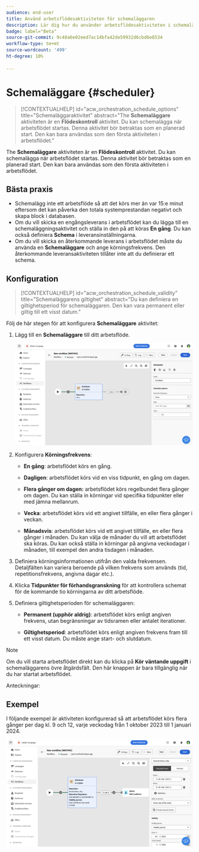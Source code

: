 ```yaml
---
audience: end-user
title: Använd arbetsflödesaktiviteten för schemaläggaren
description: Lär dig hur du använder arbetsflödesaktiviteten i schemaläggaren
badge: label="Beta"
source-git-commit: 9c48a6e02eed7ac14bfa42de59932d6cbd6e8534
workflow-type: tm+mt
source-wordcount: '499'
ht-degree: 10%

---
```



# Schemaläggare {#scheduler}


>[!CONTEXTUALHELP]
>id="acw_orchestration_schedule_options"
>title="Schemaläggaraktivitet"
>abstract="The **Schemaläggare** aktiviteten är en **Flödeskontroll** aktivitet. Du kan schemalägga när arbetsflödet startas. Denna aktivitet bör betraktas som en planerad start. Den kan bara användas som den första aktiviteten i arbetsflödet."


The **Schemaläggare** aktiviteten är en **Flödeskontroll** aktivitet. Du kan schemalägga när arbetsflödet startas. Denna aktivitet bör betraktas som en planerad start. Den kan bara användas som den första aktiviteten i arbetsflödet.

## Bästa praxis

* Schemalägg inte ett arbetsflöde så att det körs mer än var 15:e minut eftersom det kan påverka den totala systemprestandan negativt och skapa block i databasen.
* Om du vill skicka en engångsleverans i arbetsflödet kan du lägga till en schemaläggningsaktivitet och ställa in den på att köras **En gång**. Du kan också definiera **Schema** i leveransinställningarna.
* Om du vill skicka en återkommande leverans i arbetsflödet måste du använda en **Schemaläggare** och ange körningsfrekvens. Den återkommande leveransaktiviteten tillåter inte att du definierar ett schema.

## Konfiguration

>[!CONTEXTUALHELP]
>id="acw_orchestration_schedule_validity"
>title="Schemaläggarens giltighet"
>abstract="Du kan definiera en giltighetsperiod för schemaläggaren. Den kan vara permanent eller giltig till ett visst datum."

Följ de här stegen för att konfigurera **Schemaläggare** aktivitet:

1. Lägg till en **Schemaläggare** till ditt arbetsflöde.

   ![](../assets/workflow-scheduler.png)

1. Konfigurera **Körningsfrekvens**:

   * **En gång**: arbetsflödet körs en gång.

   * **Dagligen**: arbetsflödet körs vid en viss tidpunkt, en gång om dagen.

   * **Flera gånger om dagen:** arbetsflödet körs regelbundet flera gånger om dagen. Du kan ställa in körningar vid specifika tidpunkter eller med jämna mellanrum.

   * **Vecka**: arbetsflödet körs vid ett angivet tillfälle, en eller flera gånger i veckan.

   * **Månadsvis**: arbetsflödet körs vid ett angivet tillfälle, en eller flera gånger i månaden. Du kan välja de månader du vill att arbetsflödet ska köras.  Du kan också ställa in körningar på angivna veckodagar i månaden, till exempel den andra tisdagen i månaden.

1. Definiera körningsinformationen utifrån den valda frekvensen.  Detaljfälten kan variera beroende på vilken frekvens som används (tid, repetitionsfrekvens, angivna dagar etc.).

1. Klicka **Tidpunkter för förhandsgranskning** för att kontrollera schemat för de kommande tio körningarna av ditt arbetsflöde.

1. Definiera giltighetsperioden för schemaläggaren:

   * **Permanent (upphör aldrig)**: arbetsflödet körs enligt angiven frekvens, utan begränsningar av tidsramen eller antalet iterationer.

   * **Giltighetsperiod**: arbetsflödet körs enligt angiven frekvens fram till ett visst datum. Du måste ange start- och slutdatum.

>[!NOTE]
>
>Om du vill starta arbetsflödet direkt kan du klicka på **Kör väntande uppgift** i schemaläggarens övre åtgärdsfält. Den här knappen är bara tillgänglig när du har startat arbetsflödet.

Anteckningar:


## Exempel

I följande exempel är aktiviteten konfigurerad så att arbetsflödet körs flera gånger per dag kl. 9 och 12, varje veckodag från 1 oktober 2023 till 1 januari 2024.

![](../assets/workflow-scheduler2.png)



